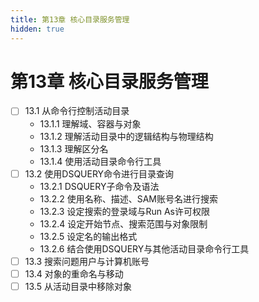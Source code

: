 ```yaml
---
title: 第13章 核心目录服务管理
hidden: true
---
```


# 第13章 核心目录服务管理

- [ ] 13.1 从命令行控制活动目录
  - 13.1.1 理解域、容器与对象
  - 13.1.2 理解活动目录中的逻辑结构与物理结构
  - 13.1.3 理解区分名
  - 13.1.4 使用活动目录命令行工具
- [ ] 13.2 使用DSQUERY命令进行目录查询
  - 13.2.1 DSQUERY子命令及语法
  - 13.2.2 使用名称、描述、SAM账号名进行搜索
  - 13.2.3 设定搜索的登录域与Run As许可权限
  - 13.2.4 设定开始节点、搜索范围与对象限制
  - 13.2.5 设定名的输出格式
  - 13.2.6 结合使用DSQUERY与其他活动目录命令行工具
- [ ] 13.3 搜索问题用户与计算机账号
- [ ] 13.4 对象的重命名与移动
- [ ] 13.5 从活动目录中移除对象

